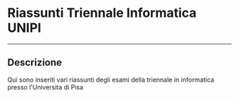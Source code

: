 # Riassunti Triennale Informatica UNIPI
---
## Descrizione
Qui sono inseriti vari riassunti degli esami della triennale in informatica presso l'Universita di Pisa
